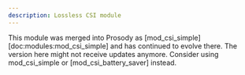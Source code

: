 ```yaml
---
description: Lossless CSI module
---
```


This module was merged into Prosody as
[mod_csi_simple][doc:modules:mod_csi_simple] and has continued
to evolve there. The version here might not receive updates anymore.
Consider using mod_csi_simple or [mod_csi_battery_saver] instead.
